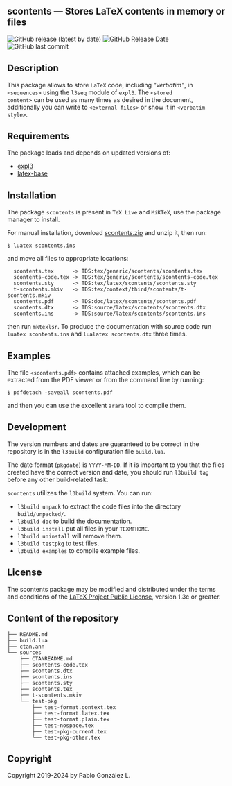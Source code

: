 ## scontents — Stores LaTeX contents in memory or files
![GitHub release (latest by date)](https://img.shields.io/github/v/release/pablgonz/scontents?label=version)
![GitHub Release Date](https://img.shields.io/github/release-date/pablgonz/scontents)
![GitHub last commit](https://img.shields.io/github/last-commit/pablgonz/scontents)

## Description

This package allows to store `LaTeX` code, including _"verbatim"_, in <code>&lt;sequences&gt;</code>
using the `l3seq` module of `expl3`. The <code>&lt;stored content&gt;</code> can be used
as many times as desired in the document, additionally you can write to <code>&lt;external files&gt;</code>
or show it in <code>&lt;verbatim style&gt;</code>.

## Requirements

The package loads and depends on updated versions of:
- [expl3](https://ctan.org/pkg/expl3)
- [latex-base](https://www.ctan.org/pkg/latex-base)

## Installation

The package `scontents` is present in `TeX Live` and `MiKTeX`, use the
package manager to install.

For manual installation, download [scontents.zip](http://mirrors.ctan.org/macros/latex/contrib/scontents.zip) and unzip it,
then run:

```
$ luatex scontents.ins
```

and move all files to appropriate locations:

```
  scontents.tex      -> TDS:tex/generic/scontents/scontents.tex
  scontents-code.tex -> TDS:tex/generic/scontents/scontents-code.tex
  scontents.sty      -> TDS:tex/latex/scontents/scontents.sty
  t-scontents.mkiv   -> TDS:tex/context/third/scontents/t-scontents.mkiv
  scontents.pdf      -> TDS:doc/latex/scontents/scontents.pdf
  scontents.dtx      -> TDS:source/latex/scontents/scontents.dtx
  scontents.ins      -> TDS:source/latex/scontents/scontents.ins
```

then run `mktexlsr`. To produce the documentation with source code run `luatex scontents.ins` and
`lualatex scontents.dtx` three times.

## Examples

The file <code>&lt;scontents.pdf&gt;</code> contains attached examples, which can be extracted
from the PDF viewer or from the command line by running:

```
$ pdfdetach -saveall scontents.pdf
```

and then you can use the excellent `arara` tool to compile them.

## Development

The version numbers and dates are guaranteed to be correct in
the repository is in the `l3build` configuration file `build.lua`.

The date format (`pkgdate`) is `YYYY-MM-DD`. If it is important to you
that the files created have the correct version and date, you should run
`l3build tag` before any other build-related task.

`scontents` utilizes the `l3build` system. You can run:

- `l3build unpack` to extract the code files into the directory `build/unpacked/`.
- `l3build doc` to build the documentation.
- `l3build install` put all files  in your `TEXMFHOME`.
- `l3build uninstall` will remove them.
- `l3build testpkg` to test files.
- `l3build examples` to compile example files.

## License

The scontents package may be modified and distributed under the terms and
conditions of the [LaTeX Project Public License](https://www.latex-project.org/lppl/), version 1.3c or greater.

## Content of the repository

```
├── README.md
├── build.lua
├── ctan.ann
└── sources
    ├── CTANREADME.md
    ├── scontents-code.tex
    ├── scontents.dtx
    ├── scontents.ins
    ├── scontents.sty
    ├── scontents.tex
    ├── t-scontents.mkiv
    └── test-pkg
        ├── test-format.context.tex
        ├── test-format.latex.tex
        ├── test-format.plain.tex
        ├── test-nospace.tex
        ├── test-pkg-current.tex
        └── test-pkg-other.tex
```

## Copyright

Copyright 2019-2024 by Pablo González L.
